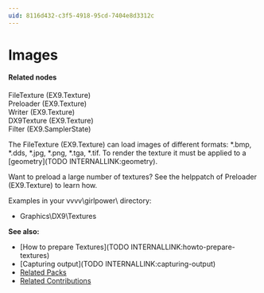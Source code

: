 ```yaml
---
uid: 8116d432-c3f5-4918-95cd-7404e8d3312c
---
```


# Images


#### Related nodes
<span class="node">FileTexture (EX9.Texture)</span>  
<span class="node">Preloader (EX9.Texture)</span>  
<span class="node">Writer (EX9.Texture)</span>  
<span class="node">DX9Texture (EX9.Texture)</span>  
<span class="node">Filter (EX9.SamplerState)</span>  



The <span class="node">FileTexture (EX9.Texture)</span> can load images of different formats:  *.bmp, *.dds, *.jpg, *.png, *.tga, *.tif. To render the texture it must be applied to a [geometry](TODO INTERNALLINK:geometry).   

Want to preload a large number of textures? See the helppatch of <span class="node">Preloader (EX9.Texture)</span> to learn how.   

Examples in your vvvv\girlpower\ directory:  
* Graphics\DX9\Textures  

**See also:**  
* [How to prepare Textures](TODO INTERNALLINK:howto-prepare-textures)  
* [Capturing output](TODO INTERNALLINK:capturing-output)  
* <a href="https://vvvv.org/contributions/7934/3304" class="extURL" target="_blank">Related Packs</a>  
* <a href="https://vvvv.org/contributions/1353+1351+2439+1352+2438+1354+1355/3303+3304+3254+4175" class="extURL" target="_blank">Related Contributions</a>  



